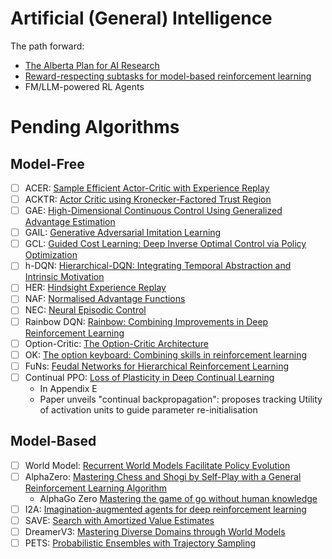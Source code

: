# Artificial (General) Intelligence
The path forward:
  - [The Alberta Plan for AI Research](https://arxiv.org/pdf/2208.11173.pdf)
  - [Reward-respecting subtasks for model-based reinforcement learning](https://www.sciencedirect.com/science/article/pii/S0004370223001479#br0380)
  - FM/LLM-powered RL Agents

# Pending Algorithms

## Model-Free

- [ ] ACER: [Sample Efficient Actor-Critic with Experience Replay](https://arxiv.org/pdf/1611.01224.pdf)
- [ ] ACKTR: [Actor Critic using Kronecker-Factored Trust Region](https://arxiv.org/abs/1708.05144)
- [ ] GAE: [High-Dimensional Continuous Control Using Generalized Advantage Estimation](https://arxiv.org/abs/1506.02438)
- [ ] GAIL: [Generative Adversarial Imitation Learning](https://arxiv.org/pdf/1606.03476.pdf)
- [ ] GCL: [Guided Cost Learning: Deep Inverse Optimal Control via Policy Optimization](https://proceedings.mlr.press/v48/finn16.html)
- [ ] h-DQN: [Hierarchical-DQN: Integrating Temporal Abstraction and Intrinsic Motivation](https://proceedings.neurips.cc/paper_files/paper/2016/file/f442d33fa06832082290ad8544a8da27-Paper.pdf)
- [ ] HER: [Hindsight Experience Replay](https://arxiv.org/pdf/1707.01495.pdf)
- [ ] NAF: [Normalised Advantage Functions](https://arxiv.org/pdf/1603.00748.pdf)
- [ ] NEC: [Neural Episodic Control](https://proceedings.mlr.press/v70/pritzel17a/pritzel17a.pdf)
- [ ] Rainbow DQN: [Rainbow: Combining Improvements in Deep Reinforcement Learning](https://arxiv.org/pdf/1710.02298)
- [ ] Option-Critic: [The Option-Critic Architecture](https://ojs.aaai.org/index.php/AAAI/article/view/10916)
- [ ] OK: [The option keyboard: Combining skills in reinforcement learning](https://proceedings.neurips.cc/paper_files/paper/2019/hash/251c5ffd6b62cc21c446c963c76cf214-Abstract.html)
- [ ] FuNs: [Feudal Networks for Hierarchical Reinforcement Learning](http://proceedings.mlr.press/v70/vezhnevets17a.html)
- [ ] Continual PPO: [Loss of Plasticity in Deep Continual Learning](https://arxiv.org/pdf/2306.13812.pdf)
  - In Appendix E
  - Paper unveils "continual backpropagation": proposes tracking Utility of activation units to guide parameter re-initialisation

## Model-Based

- [ ] World Model: [Recurrent World Models Facilitate Policy Evolution](https://proceedings.neurips.cc/paper/2018/hash/2de5d16682c3c35007e4e92982f1a2ba-Abstract.html)
- [ ] AlphaZero: [Mastering Chess and Shogi by Self-Play with a General Reinforcement Learning Algorithm](https://arxiv.org/pdf/1712.01815.pdf)
  - AlphaGo Zero [Mastering the game of go without human knowledge](https://www.nature.com/articles/nature24270)
- [ ] I2A: [Imagination-augmented agents for deep reinforcement learning](https://proceedings.neurips.cc/paper/2017/hash/9e82757e9a1c12cb710ad680db11f6f1-Abstract.html)
- [ ] SAVE: [Search with Amortized Value Estimates](https://arxiv.org/abs/1912.02807)
- [ ] DreamerV3: [Mastering Diverse Domains through World Models](https://arxiv.org/pdf/2301.04104.pdf)
- [ ] PETS: [Probabilistic Ensembles with Trajectory Sampling](https://proceedings.neurips.cc/paper_files/paper/2018/hash/3de568f8597b94bda53149c7d7f5958c-Abstract.html)

